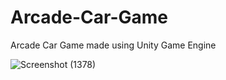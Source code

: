 # Arcade-Car-Game
 Arcade Car Game made using Unity Game Engine

![Screenshot (1378)](https://github.com/striderzz/Arcade-Car-Game/assets/72110940/2892467a-5413-4f01-879e-5f4973836b95)
